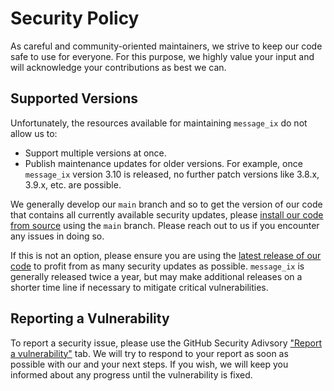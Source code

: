 # Security Policy

As careful and community-oriented maintainers, we strive to keep our code safe to use for everyone. 
For this purpose, we highly value your input and will acknowledge your contributions as best we can.

## Supported Versions

Unfortunately, the resources available for maintaining `message_ix` do not allow us to:

- Support multiple versions at once.
- Publish maintenance updates for older versions. For example, once `message_ix` version 3.10 is released, no further patch versions like 3.8.x, 3.9.x, etc. are possible.

We generally develop our `main` branch and so to get the version of our code that contains all currently available security updates, please [install our code from source](https://docs.messageix.org/en/latest/install-adv.html#install-from-github) using the `main` branch. 
Please reach out to us if you encounter any issues in doing so.

If this is not an option, please ensure you are using the [latest release of our code](https://github.com/iiasa/message_ix/releases) to profit from as many security updates as possible.
`message_ix` is generally released twice a year, but may make additional releases on a shorter time line if necessary to mitigate critical vulnerabilities.

## Reporting a Vulnerability

To report a security issue, please use the GitHub Security Adivsory ["Report a vulnerability"](https://github.com/iiasa/message_ix/security/advisories/new) tab.
We will try to respond to your report as soon as possible with our and your next steps.
If you wish, we will keep you informed about any progress until the vulnerability is fixed.

